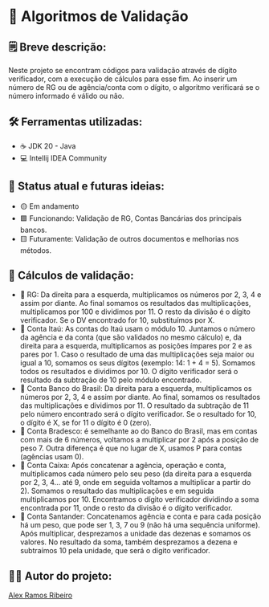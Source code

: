 # 🛂 Algoritmos de Validação

## 🗒️ Breve descrição:
Neste projeto se encontram códigos para validação através de dígito verificador, com a execução de cálculos para esse fim. Ao inserir um número de RG ou de agência/conta com o dígito, o algoritmo verificará se o número informado é válido ou não.

## 🛠️ Ferramentas utilizadas:
* ☕ JDK 20 - Java
* 💻 Intellij IDEA Community

## 🚥 Status atual e futuras ideias:
* 🟡 Em andamento
* 🟩 Funcionando: Validação de RG, Contas Bancárias dos principais bancos.
* 🟨 Futuramente: Validação de outros documentos e melhorias nos métodos.

## 🔢 Cálculos de validação:
* 👥 RG: Da direita para a esquerda, multiplicamos os números por 2, 3, 4 e assim por diante. Ao final somamos os resultados das multiplicações, multiplicamos por 100 e dividimos por 11. O resto da divisão é o dígito verificador. Se o DV encontrado for 10, substituímos por X.
* :bank: Conta Itaú: As contas do Itaú usam o módulo 10. Juntamos o número da agência e da conta (que são validados no mesmo cálculo) e, da direita para a esquerda, multiplicamos as posições ímpares por 2 e as pares por 1. Caso o resultado de uma das multiplicações seja maior ou igual a 10, somamos os seus dígitos (exemplo: 14: 1 + 4 = 5). Somamos todos os resultados e dividimos por 10. O dígito verificador será o resultado da subtração de 10 pelo módulo encontrado.
* :bank: Conta Banco do Brasil: Da direita para a esquerda, multiplicamos os números por 2, 3, 4 e assim por diante. Ao final, somamos os resultados das multiplicações e dividimos por 11. O resultado da subtração de 11 pelo número encontrado será o dígito verificador. Se o resultado for 10, o dígito é X, se for 11 o dígito é 0 (zero).
* :bank: Conta Bradesco: é semelhante ao do Banco do Brasil, mas em contas com mais de 6 números, voltamos a multiplicar por 2 após a posição de peso 7. Outra diferença é que no lugar de X, usamos P para contas (agências usam 0).
* :bank: Conta Caixa: Após concatenar a agência, operação e conta, multiplicamos cada número pelo seu peso (da direita para a esquerda por 2, 3, 4... até 9, onde em seguida voltamos a multiplicar a partir do 2). Somamos o resultado das multiplicações e em seguida multiplicamos por 10. Encontramos o dígito verificador dividindo a soma encontrada por 11, onde o resto da divisão é o dígito verificador.
* :bank: Conta Santander: Concatenamos agência e conta e para cada posição há um peso, que pode ser 1, 3, 7 ou 9 (não há uma sequência uniforme). Após multiplicar, desprezamos a unidade das dezenas e somamos os valores. No resultado da soma, também desprezamos a dezena e subtraímos 10 pela unidade, que será o dígito verificador.

## 👷‍♂️ Autor do projeto:
[Alex Ramos Ribeiro](https://alexrribeiro.github.io/curriculum)
